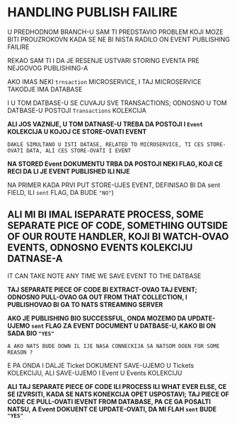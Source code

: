 # HANDLING PUBLISH FAILIRE

U PREDHODNOM BRANCH-U SAM TI PREDSTAVIO PROBLEM KOJI MOZE BITI PROUZROKOVN KADA SE NE BI NISTA RADILO ON EVENT PUBLISHING FAILIRE

REKAO SAM TI I DA JE RESENJE USTVARI STORING EVENTA PRE NEJGOVOG PUBLISHING-A 

AKO IMAS NEKI `trnsaction` MICROSERVICE, I TAJ MICROSERVICE TAKODJE IMA DATABASE

I U TOM DATBASE-U SE CUVAJU SVE TRANSACTIONS; ODNOSNO U TOM DATBASE-U POSTOJI `Transactions` KOLEKCIJA

**ALI JOS VAZNIJE, U TOM DATNASE-U TREBA DA POSTOJI I `Event` KOLEKCIJA U KOJOJ CE STORE-OVATI EVENT**

`DAKLE SIMULTANO U ISTI DATASE, RELATED TO MICROSERVICE, TI CES STORE-OVATI DATA, ALI CES STORE-OVATI I EVENT`

**NA STORED Event DOKUMENTU TRBA DA POSTOJI NEKI FLAG, KOJI CE RECI DA LI JE EVENT PUBLISHED ILI NIJE**

NA PRIMER KADA PRVI PUT STORE-UJES EVENT, DEFINISAO BI DA sent FIELD, ILI `sent` FLAG, DA BUDE `"NO"`)

## ALI MI BI IMAL ISEPARATE PROCESS, SOME SEPARATE PICE OF CODE, SOMETHING OUTSIDE OF OUR ROUTE HANDLER, KOJI BI WATCH-OVAO EVENTS, ODNOSNO EVENTS KOLEKCIJU DATNASE-A

IT CAN TAKE NOTE ANY TIME WE SAVE EVENT TO THE DATBASE

**TAJ SEPARATE PIECE OF CODE BI EXTRACT-OVAO TAJ EVENT; ODNOSNO PULL-OVAO GA OUT FROM THAT COLLECTION, I PUBLISHOVAO BI GA TO NATS STREAMING SERVER**

**AKO JE PUBLISHING BIO SUCCESSFUL, ONDA MOZEMO DA UPDATE-UJEMO `sent` FLAG ZA EVENT DOCUMENT U DATBASE-U, KAKO BI ON SADA BIO `"YES"`**

`A AKO NATS BUDE DOWN IL IJE NASA CONNECKIJA SA NATSOM DOEN FOR SOME REASON ?`

E PA ONDA I DALJE Ticket DOKUMENT SAVE-UJEMO U Tickets KOLEKCIJU, ALI SAVE-UJEMO I Event U Events KOLEKCIJU

**ALI TAJ SEPARATE PIECE OF CODE ILI PROCESS ILI WHAT EVER ELSE, CE SE IZVRSITI, KADA SE NATS KONEKCIJA OPET USPOSTAVI; TAJ PIECE OF CODE CE PULL-OVATI IEVENT FROM DATABASE, PA CE GA POSALTI NATSU, A Event DOKUENT CE UPDATE-OVATI, DA MI FLAH `sent` BUDE `"YES"`**
